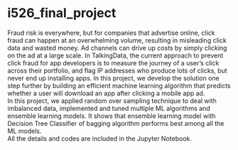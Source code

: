 # i526_final_project
  Fraud risk is everywhere, but for companies that advertise online, click fraud can happen at an overwhelming volume, resulting in misleading click data and wasted money. Ad channels can drive up costs by simply clicking on the ad at a large scale. In TalkingData, the current approach to prevent click fraud for app developers is to measure the journey of a user’s click across their portfolio, and flag IP addresses who produce lots of clicks, but never end up installing apps. In this project, we develop the solution one step further by building an efficient machine learning algorithm that predicts whether a user will download an app after clicking a mobile app ad.<br>
  In this project, we applied random over sampling technique to deal with imbalanced data, implemented and tuned multiple ML algorithms and ensemble learning models. It shows that ensemble learning model with Decision Tree Classifier of bagging algorithm performs best among all the ML models. <br>
  All the details and codes are included in the Jupyter Notebook. 
